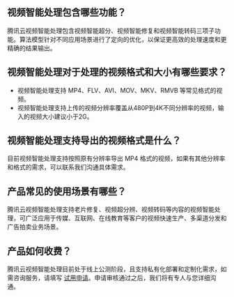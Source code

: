 ## 视频智能处理包含哪些功能？
腾讯云视频智能处理包含视频智能超分、视频智能修复和视频智能转码三项子功能。算法模型针对不同应用场景进行了定向的优化，以保证更高效的处理速度和更精确的结果输出。

## 视频智能处理对于处理的视频格式和大小有哪些要求？
- 视频智能处理支持 MP4、FLV、AVI、MOV、MKV、RMVB 等常见格式的视频。
- 视频智能处理支持上传的视频分辨率覆盖从480P到4K不同分辨率的视频，输入的视频大小建议小于2G。

## 视频智能处理支持导出的视频格式是什么？
目前视频智能处理支持按照原有分辨率导出 MP4 格式的视频，如果有其他分辨率和格式的需求，可以联系我们沟通具体需求。

## 产品常见的使用场景有哪些？
腾讯云视频智能处理支持老片修复、视频超分辨、视频转码等内容的视频智能处理，可广泛应用于传媒、互联网、在线教育等客户的视频快速生产、多渠道分发和广告拍卖业务场景。

## 产品如何收费？
腾讯云视频智能处理目前处于线上公测阶段，且支持私有化部署和定制化需求，如需咨询服务，请填写 [试用申请](https://cloud.tencent.com/apply/p/eoeaqzeuz5c)。申请审核通过之后，我们将有专人与您详细沟通。
